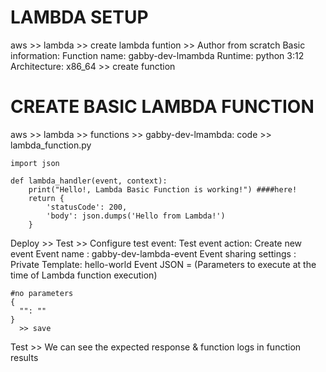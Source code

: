 LAMBDA SETUP
============
aws >> lambda >> create lambda funtion >> 
Author from scratch
  Basic information: 
    Function name: gabby-dev-lmambda
    Runtime: python 3:12
    Architecture: x86_64 >> create function

CREATE BASIC LAMBDA FUNCTION
============================
 aws >> lambda >> functions >> gabby-dev-lmambda:
   code >> lambda_function.py
```
import json

def lambda_handler(event, context):
    print("Hello!, Lambda Basic Function is working!") ####here!
    return {
        'statusCode': 200,
        'body': json.dumps('Hello from Lambda!')
    }

```
Deploy >> Test >> Configure test event:
    Test event action: Create new event
    Event name :  gabby-dev-lambda-event
    Event sharing settings : Private
    Template: hello-world
        Event JSON = (Parameters to execute at the time of Lambda function execution)    
```
#no parameters  
{
  "": ""
}
  >> save 
```
Test >> We can see the expected response & function logs in function results
